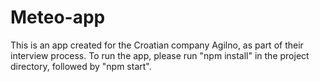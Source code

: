 # Meteo-app

This is an app created for the Croatian company Agilno, as part of their interview process. To run the app, please run "npm install" in the project directory, followed by "npm start".
